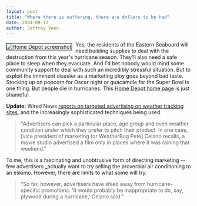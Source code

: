 ```yaml
--- 
layout: post
title: "Where there is suffering, there are dollers to be had"
date: 2004-09-12
author: Jeffrey Veen
---
```

<a href="http://veen.com/jeff/images/home_depot.jpg"><img src="http://veen.com/jeff/images/home_depot_sm.jpg" style="float: left; border: solid black 1px; margin: 5px 10px 10px 0;" alt="Home Depot screenshot" /></a>Yes, the residents of the Eastern Seaboard will need building supplies to deal with the destruction from this year's hurricane season. They'll also need a safe place to sleep when they evacuate. And I'd bet nobody would mind some community support to deal with such an incredibly stressful situation. But to exploit the imminent disaster as a marketing ploy goes beyond bad taste. Stocking up on popcorn for Oscar night or guacamole for the Super Bowl is one thing. But people die in hurricanes. This <a href="http://veen.com/jeff/images/home_depot.jpg">Home Depot home page</a> is just shameful. 

<strong>Update:</strong> Wired News <a href="http://www.wired.com/news/print/0,1294,65000,00.html">reports on targeted advertising on weather tracking sites</a>, and the increasingly sophisticated techniques being used. 

<blockquote>"Advertisers can pick a particular place, age group and even weather condition under which they prefer to pitch their product. In one case, [vice president of marketing for WeatherBug Pete] Celano recalls, a movie studio advertised a film only in places where it was raining that weekend."</blockquote>

To me, this is a fascinating and unobtrusive form of directing marketing -- few advertisers _actually want to try selling the proverbial air conditioning to an eskimo. However, there are limits to what some will try.

<blockquote>"So far, however, advertisers have shied away from hurricane-specific promotions. 'It would probably be inappropriate to do, say, plywood during a hurricane,' Celano said."</blockquote>
&#8203;
